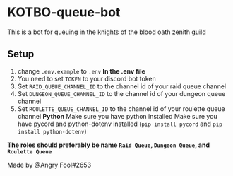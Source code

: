 # KOTBO-queue-bot
This is a bot for queuing in the knights of the blood oath zenith guild
## Setup
1. change `.env.example` to `.env`
**In the .env file**
2. You need to set `TOKEN` to your discord bot token
3. Set `RAID_QUEUE_CHANNEL_ID` to the channel id of your raid queue channel
4. Set `DUNGEON_QUEUE_CHANNEL_ID` to the channel id of your dungeon queue channel
5. Set `ROULETTE_QUEUE_CHANNEL_ID` to the channel id of your roulette queue channel
**Python**
Make sure you have python installed
Make sure you have pycord and python-dotenv installed (`pip install pycord` and `pip install python-dotenv`)

**The roles should preferably be name `Raid Queue`, `Dungeon Queue`, and `Roulette Queue`**

Made by @Angry Fool#2653
